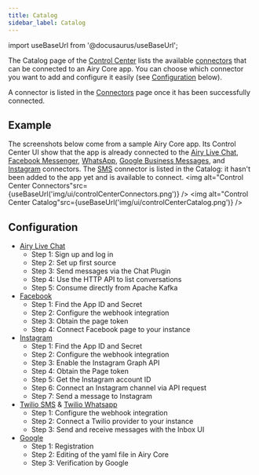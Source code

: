 ```yaml
---
title: Catalog
sidebar_label: Catalog
---
```


import useBaseUrl from '@docusaurus/useBaseUrl';

The Catalog page of the [Control Center](/ui/control-center/introduction) lists the available [connectors](/sources/introduction) that can be connected to an Airy Core app. You can choose which connector you want to add and configure it easily (see [Configuration](catalog#configuration) below).

A connector is listed in the [Connectors](connectors) page once it has been successfully connected.

## Example

The screenshots below come from a sample Airy Core app. Its Control Center UI show that the app is already connected to the [Airy Live Chat](/sources/chatplugin/quickstart), [Facebook Messenger](/sources/facebook), [WhatsApp](/sources/whatsapp-twilio), [Google Business Messages](/sources/google), and [Instagram](/sources/instagram) connectors. The [SMS](/sources/sms-twilio) connector is listed in the Catalog: it hasn't been added to the app yet and is available to connect.
<img alt="Control Center Connectors"src={useBaseUrl('img/ui/controlCenterConnectors.png')} />
<img alt="Control Center Catalog"src={useBaseUrl('img/ui/controlCenterCatalog.png')} />

## Configuration

- [Airy Live Chat](https://airy.co/docs/core/sources/chatplugin/quickstart)
  - Step 1: Sign up and log in
  - Step 2: Set up first source
  - Step 3: Send messages via the Chat Plugin
  - Step 4: Use the HTTP API to list conversations
  - Step 5: Consume directly from Apache Kafka
- [Facebook](https://airy.co/docs/core/sources/facebook#configuration)
  - Step 1: Find the App ID and Secret
  - Step 2: Configure the webhook integration
  - Step 3: Obtain the page token
  - Step 4: Connect Facebook page to your instance
- [Instagram](https://airy.co/docs/core/sources/instagram#configuration)
  - Step 1: Find the App ID and Secret
  - Step 2: Configure the webhook integration
  - Step 3: Enable the Instagram Graph API
  - Step 4: Obtain the Page token
  - Step 5: Get the Instagram account ID
  - Step 6: Connect an Instagram channel via API request
  - Step 7: Send a message to Instagram
- [Twilio SMS](https://airy.co/docs/core/sources/sms-twilio#configuration) & [Twilio Whatsapp](https://airy.co/docs/core/sources/whatsapp-twilio#configuration)
  - Step 1: Configure the webhook integration
  - Step 2: Connect a Twilio provider to your instance
  - Step 3: Send and receive messages with the Inbox UI
- [Google](https://airy.co/docs/core/sources/google#configuration)
  - Step 1: Registration
  - Step 2: Editing of the yaml file in Airy Core
  - Step 3: Verification by Google
